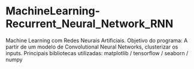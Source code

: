 # MachineLearning-Recurrent_Neural_Network_RNN
Machine Learning com Redes Neurais Artificiais. Objetivo do programa: A partir de um modelo de Convolutional Neural Networks, clusterizar os inputs. Principais bibliotecas utilizadas: matplotlib / tensorflow / seaborn / numpy
